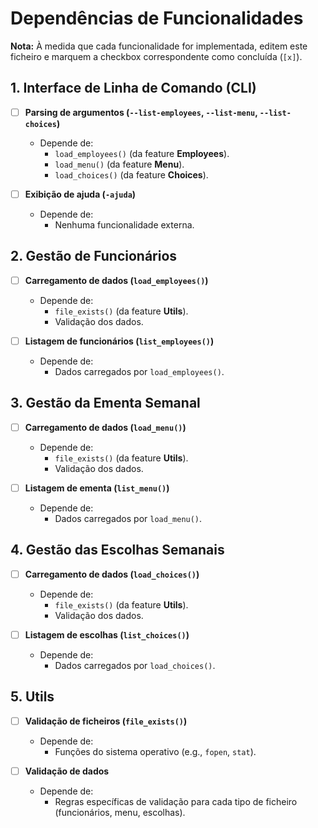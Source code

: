 # Dependências de Funcionalidades

**Nota:** À medida que cada funcionalidade for implementada, editem este ficheiro e marquem a checkbox correspondente como concluída (`[x]`).

## 1. Interface de Linha de Comando (CLI)
- [ ] **Parsing de argumentos (`--list-employees`, `--list-menu`, `--list-choices`)**
  - Depende de:
    - `load_employees()` (da feature **Employees**).
    - `load_menu()` (da feature **Menu**).
    - `load_choices()` (da feature **Choices**).

- [ ] **Exibição de ajuda (`-ajuda`)**
  - Depende de:
    - Nenhuma funcionalidade externa.

## 2. Gestão de Funcionários
- [ ] **Carregamento de dados (`load_employees()`)**
  - Depende de:
    - `file_exists()` (da feature **Utils**).
    - Validação dos dados.

- [ ] **Listagem de funcionários (`list_employees()`)**
  - Depende de:
    - Dados carregados por `load_employees()`.

## 3. Gestão da Ementa Semanal
- [ ] **Carregamento de dados (`load_menu()`)**
  - Depende de:
    - `file_exists()` (da feature **Utils**).
    - Validação dos dados.

- [ ] **Listagem de ementa (`list_menu()`)**
  - Depende de:
    - Dados carregados por `load_menu()`.

## 4. Gestão das Escolhas Semanais
- [ ] **Carregamento de dados (`load_choices()`)**
  - Depende de:
    - `file_exists()` (da feature **Utils**).
    - Validação dos dados.

- [ ] **Listagem de escolhas (`list_choices()`)**
  - Depende de:
    - Dados carregados por `load_choices()`.

## 5. Utils
- [ ] **Validação de ficheiros (`file_exists()`)**
  - Depende de:
    - Funções do sistema operativo (e.g., `fopen`, `stat`).

- [ ] **Validação de dados**
  - Depende de:
    - Regras específicas de validação para cada tipo de ficheiro (funcionários, menu, escolhas).
